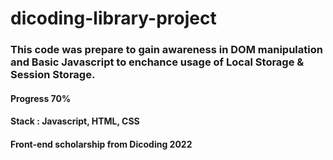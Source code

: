 # dicoding-library-project

### This code was prepare to gain awareness in DOM manipulation and Basic Javascript to enchance usage of Local Storage & Session Storage.
#### Progress 70%
#### Stack : Javascript, HTML, CSS
#### Front-end scholarship from Dicoding 2022



